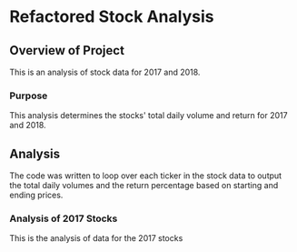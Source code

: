 # Refactored Stock Analysis
## Overview of Project
This is an analysis of stock data for 2017 and 2018.
### Purpose
This analysis determines the stocks' total daily volume and return for 2017 and 2018.
## Analysis
The code was written to loop over each ticker in the stock data to output the total daily volumes and the return percentage based on starting and ending prices.



### Analysis of 2017 Stocks
This is the analysis of data for the 2017 stocks 
